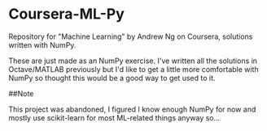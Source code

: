 Coursera-ML-Py
==============

Repository for "Machine Learning" by Andrew Ng on Coursera, solutions written with NumPy.

These are just made as an NumPy exercise.
I've written all the solutions in Octave/MATLAB previously but I'd like to get a little more comfortable with NumPy so thought this would be a good way to get used to it.

##Note

This project was abandoned, I figured I know enough NumPy for now and mostly use scikit-learn for most ML-related things anyway so...
